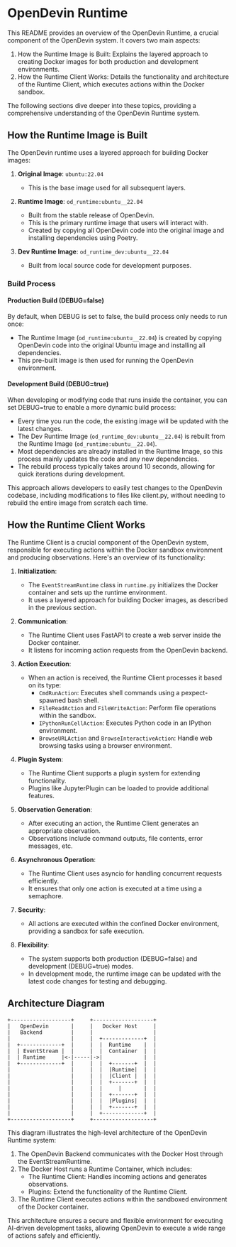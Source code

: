 # OpenDevin Runtime

This README provides an overview of the OpenDevin Runtime, a crucial component of the OpenDevin system. It covers two main aspects:

1. How the Runtime Image is Built: Explains the layered approach to creating Docker images for both production and development environments.
2. How the Runtime Client Works: Details the functionality and architecture of the Runtime Client, which executes actions within the Docker sandbox.

The following sections dive deeper into these topics, providing a comprehensive understanding of the OpenDevin Runtime system.

## How the Runtime Image is Built

The OpenDevin runtime uses a layered approach for building Docker images:

1. **Original Image**: `ubuntu:22.04`
   - This is the base image used for all subsequent layers.

2. **Runtime Image**:  `od_runtime:ubuntu__22.04`
   - Built from the stable release of OpenDevin.
   - This is the primary runtime image that users will interact with.
   - Created by copying all OpenDevin code into the original image and installing dependencies using Poetry.

3. **Dev Runtime Image**:  `od_runtime_dev:ubuntu__22.04`
   - Built from local source code for development purposes.

### Build Process

#### Production Build (DEBUG=false)
By default, when DEBUG is set to false, the build process only needs to run once:
- The Runtime Image (`od_runtime:ubuntu__22.04`) is created by copying OpenDevin code into the original Ubuntu image and installing all dependencies.
- This pre-built image is then used for running the OpenDevin environment.

#### Development Build (DEBUG=true)
When developing or modifying code that runs inside the container, you can set DEBUG=true to enable a more dynamic build process:
- Every time you run the code, the existing image will be updated with the latest changes.
- The Dev Runtime Image (`od_runtime_dev:ubuntu__22.04`) is rebuilt from the Runtime Image (`od_runtime:ubuntu__22.04`).
- Most dependencies are already installed in the Runtime Image, so this process mainly updates the code and any new dependencies.
- The rebuild process typically takes around 10 seconds, allowing for quick iterations during development.

This approach allows developers to easily test changes to the OpenDevin codebase, including modifications to files like client.py, without needing to rebuild the entire image from scratch each time.

## How the Runtime Client Works

The Runtime Client is a crucial component of the OpenDevin system, responsible for executing actions within the Docker sandbox environment and producing observations. Here's an overview of its functionality:

1. **Initialization**:
   - The `EventStreamRuntime` class in `runtime.py` initializes the Docker container and sets up the runtime environment.
   - It uses a layered approach for building Docker images, as described in the previous section.

2. **Communication**:
   - The Runtime Client uses FastAPI to create a web server inside the Docker container.
   - It listens for incoming action requests from the OpenDevin backend.

3. **Action Execution**:
   - When an action is received, the Runtime Client processes it based on its type:
     - `CmdRunAction`: Executes shell commands using a pexpect-spawned bash shell.
     - `FileReadAction` and `FileWriteAction`: Perform file operations within the sandbox.
     - `IPythonRunCellAction`: Executes Python code in an IPython environment.
     - `BrowseURLAction` and `BrowseInteractiveAction`: Handle web browsing tasks using a browser environment.

4. **Plugin System**:
   - The Runtime Client supports a plugin system for extending functionality.
   - Plugins like JupyterPlugin can be loaded to provide additional features.

5. **Observation Generation**:
   - After executing an action, the Runtime Client generates an appropriate observation.
   - Observations include command outputs, file contents, error messages, etc.

6. **Asynchronous Operation**:
   - The Runtime Client uses asyncio for handling concurrent requests efficiently.
   - It ensures that only one action is executed at a time using a semaphore.

7. **Security**:
   - All actions are executed within the confined Docker environment, providing a sandbox for safe execution.

8. **Flexibility**:
   - The system supports both production (DEBUG=false) and development (DEBUG=true) modes.
   - In development mode, the runtime image can be updated with the latest code changes for testing and debugging.



## Architecture Diagram

```
+-------------------+     +-------------------+
|   OpenDevin       |     |   Docker Host     |
|   Backend         |     |                   |
|                   |     |  +-------------+  |
|  +-------------+  |     |  |  Runtime    |  |
|  | EventStream |  |     |  |  Container  |  |
|  | Runtime     |<-|-----|->|             |  |
|  +-------------+  |     |  |  +-------+  |  |
|                   |     |  |  |Runtime|  |  |
|                   |     |  |  |Client |  |  |
|                   |     |  |  +-------+  |  |
|                   |     |  |     |       |  |
|                   |     |  |  +-------+  |  |
|                   |     |  |  |Plugins|  |  |
|                   |     |  |  +-------+  |  |
|                   |     |  +-------------+  |
+-------------------+     +-------------------+
```

This diagram illustrates the high-level architecture of the OpenDevin Runtime system:

1. The OpenDevin Backend communicates with the Docker Host through the EventStreamRuntime.
2. The Docker Host runs a Runtime Container, which includes:
   - The Runtime Client: Handles incoming actions and generates observations.
   - Plugins: Extend the functionality of the Runtime Client.
3. The Runtime Client executes actions within the sandboxed environment of the Docker container.

This architecture ensures a secure and flexible environment for executing AI-driven development tasks, allowing OpenDevin to execute a wide range of actions safely and efficiently.
